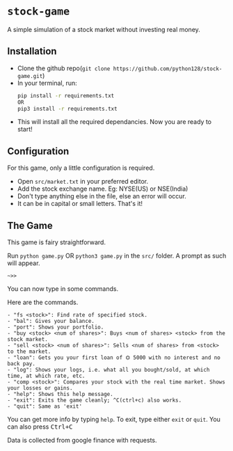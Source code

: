 # `stock-game`
A simple simulation of a stock market without investing real money.

## Installation
- Clone the github repo(`git clone https://github.com/python128/stock-game.git`)
- In your terminal, run: 
  ```sh
  pip install -r requirements.txt
  OR 
  pip3 install -r requirements.txt
  ```
- This will install all the required dependancies.
Now you are ready to start!

## Configuration
For this game, only a little configuration is required. 
- Open `src/market.txt` in your preferred editor.
- Add the stock exchange name. Eg: NYSE(US) or NSE(India)
- Don't type anything else in the file, else an error will occur.
- It can be in capital or small letters.
That's it! 

## The Game
This game is fairy straightforward.

Run `python game.py` OR `python3 game.py` in the `src/` folder.
A prompt as such will appear.
```
~>> 
```
You can now type in some commands.

Here are the commands.
```
- "fs <stock>": Find rate of specified stock.
- "bal": Gives your balance.
- "port": Shows your portfolio.
- "buy <stock> <num of shares>": Buys <num of shares> <stock> from the stock market.
- "sell <stock> <num of shares>": Sells <num of shares> from <stock> to the market.
- "loan": Gets you your first loan of ⏣ 5000 with no interest and no back pay.
- "log": Shows your logs, i.e. what all you bought/sold, at which time, at which rate, etc.
- "comp <stock>": Compares your stock with the real time market. Shows your losses or gains.
- "help": Shows this help message.
- "exit": Exits the game cleanly; ^C(ctrl+c) also works.
- "quit": Same as 'exit'
```
  
You can get more info by typing `help`.
To exit, type either `exit` or `quit`. You can also press <kbd>Ctrl+C</kbd>

  
Data is collected from google finance with requests.
